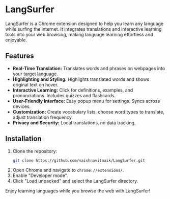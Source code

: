 # LangSurfer

LangSurfer is a Chrome extension designed to help you learn any language while surfing the internet. It integrates translations and interactive learning tools into your web browsing, making language learning effortless and enjoyable.

## Features

- **Real-Time Translation:** Translates words and phrases on webpages into your target language.
- **Highlighting and Styling:** Highlights translated words and shows original text on hover.
- **Interactive Learning:** Click for definitions, examples, and pronunciations. Includes quizzes and flashcards.
- **User-Friendly Interface:** Easy popup menu for settings. Syncs across devices.
- **Customization:** Create vocabulary lists, choose word types to translate, adjust translation frequency.
- **Privacy and Security:** Local translations, no data tracking.

## Installation

1. Clone the repository:
    ```bash
    git clone https://github.com/vaishnavitnaik/LangSurfer.git
    ```
2. Open Chrome and navigate to `chrome://extensions/`.
3. Enable "Developer mode".
4. Click "Load unpacked" and select the LangSurfer directory.

Enjoy learning languages while you browse the web with LangSurfer!
